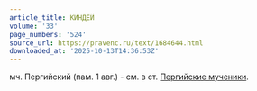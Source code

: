 ```yaml
---
article_title: КИНДЕЙ
volume: '33'
page_numbers: '524'
source_url: https://pravenc.ru/text/1684644.html
downloaded_at: '2025-10-13T14:36:53Z'
---
```


мч. Пергийский (пам. 1 авг.) - см. в ст. [Пергийские мученики](<https://pravenc.ru/text/Пергийские мученики.html>).
